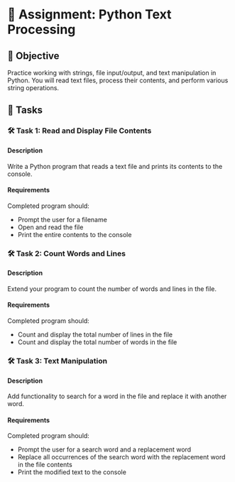 # 📘 Assignment: Python Text Processing

## 🎯 Objective

Practice working with strings, file input/output, and text manipulation in Python. You will read text files, process their contents, and perform various string operations.

## 📝 Tasks

### 🛠️ Task 1: Read and Display File Contents

#### Description
Write a Python program that reads a text file and prints its contents to the console.

#### Requirements
Completed program should:
- Prompt the user for a filename
- Open and read the file
- Print the entire contents to the console

### 🛠️ Task 2: Count Words and Lines

#### Description
Extend your program to count the number of words and lines in the file.

#### Requirements
Completed program should:
- Count and display the total number of lines in the file
- Count and display the total number of words in the file

### 🛠️ Task 3: Text Manipulation

#### Description
Add functionality to search for a word in the file and replace it with another word.

#### Requirements
Completed program should:
- Prompt the user for a search word and a replacement word
- Replace all occurrences of the search word with the replacement word in the file contents
- Print the modified text to the console
